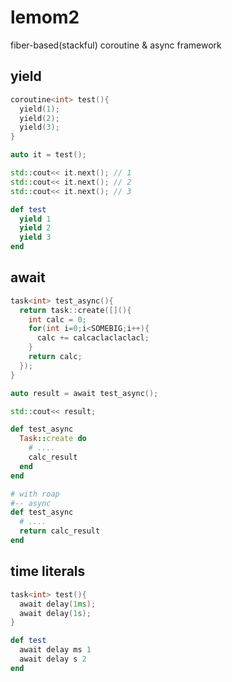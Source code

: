 # lemom2

fiber-based(stackful) coroutine & async framework

yield
----
```cpp
coroutine<int> test(){
  yield(1);
  yield(2);
  yield(3);
}

auto it = test();

std::cout<< it.next(); // 1
std::cout<< it.next(); // 2
std::cout<< it.next(); // 3
```
```rb
def test
  yield 1
  yield 2
  yield 3
end
```

await
----
```cpp
task<int> test_async(){
  return task::create([](){
    int calc = 0;
    for(int i=0;i<SOMEBIG;i++){
      calc += calcaclaclaclacl;
    }
    return calc;
  });
}

auto result = await test_async();

std::cout<< result;
```
```rb
def test_async
  Task::create do
    # ....
    calc_result
  end
end
```
```rb
# with roap
#-- async
def test_async
  # ....
  return calc_result
end
```

time literals
----
```cpp
task<int> test(){
  await delay(1ms);
  await delay(1s);
}
```
```rb
def test
  await delay ms 1
  await delay s 2
end
```
